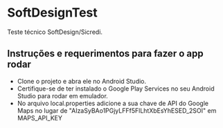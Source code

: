 # SoftDesignTest

Teste técnico SoftDesign/Sicredi.

## Instruções e requerimentos para fazer o app rodar

- Clone o projeto e abra ele no Android Studio.
- Certifique-se de ter instalado o Google Play Services no seu Android Studio para rodar em emulador.
- No arquivo local.properties adicione a sua chave de API do Google Maps no lugar de "AIzaSyBAo1PGjyLFFf5FlLhtXbEsYhESED_2SOI" em MAPS_API_KEY
